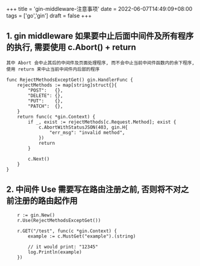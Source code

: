 +++
title = 'gin-middleware-注意事项'
date = 2022-06-07T14:49:09+08:00
tags = ['go','gin']
draft = false
+++

## 1. gin middleware 如果要中止后面中间件及所有程序的执行, 需要使用 c.Abort() + return

    其中 Abort 会中止其后的中间件及页面处理程序, 而不会中止当前中间件函数内的余下程序, 
    使用 return 来中止当前中间件内后部的程序

```
func RejectMethodsExceptGet() gin.HandlerFunc {
	rejectMethods := map[string]struct{}{
		"POST":   {},
		"DELETE": {},
		"PUT":    {},
		"PATCH":  {},
	}
	return func(c *gin.Context) {
		if _, exist := rejectMethods[c.Request.Method]; exist {
			c.AbortWithStatusJSON(403, gin.H{
				"err_msg": "invalid method",
			})
			return
		}

		c.Next()
	}
}

```

## 2. 中间件 Use 需要写在路由注册之前, 否则将不对之前注册的路由起作用

```
	r := gin.New()
	r.Use(RejectMethodsExceptGet())

	r.GET("/test", func(c *gin.Context) {
		example := c.MustGet("example").(string)

		// it would print: "12345"
		log.Println(example)
	})

```
